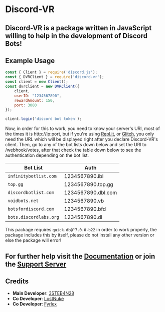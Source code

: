 # Discord-VR
**Discord-VR** is a package written in **JavaScript** willing to help in the development of **Discord Bots**!
---
## Example Usage
```js
const { Client } = require('discord.js');
const { DVRClient } = require('discord-vr');
const client = new Client();
const dvrclient = new DVRClient({
	client,
	userID: "1234567890",
	rewardAmount: 150,
	port: 3000
});

client.login('discord bot token');
```
Now, in order for this to work, you need to know your server's URl, most of the times it is http://ip:port, but if you're using [Repl.it](https://replit.com), or [Glitch](https://glitch.com), you only need the URL which will be displayed right after you declare Discord-VR's client. Then, go to any of the bot lists down below and set the URl to <your URL>/webhook/votes, after that check the table down below to see the authentication depending on the bot list.

| Bot List    | Auth |                           
| ----------- | -----|
| `infinitybotlist.com`     | 1234567890.ibl       | 
| `top.gg`      | 1234567890.top.gg |
| `discordbotlist.com`      | 1234567890.dbl.com   |
| `voidbots.net`     | 1234567890.vb               |      
| `botsfordiscord.com`   | 1234567890.bfd          |
| `bots.discordlabs.org` | 1234567890.dl           | 


This package requires `quick.db@^7.0.0-b22` in order to work properly, the package includes this by itself, please do not install any other version or else the package will error!

For further help visit the [Documentation](https://discord-vr.js.org) or join the [Support Server](https://discord.gg/XjZsnZVurC)
---
## Credits
- **Main Developer**: [3STEB4N28](https://github.com/3STEB4N28/3STEB4N28)
- **Co Developer**: [LostNuke](https://github.com/LostNuke/LostNuke)
- **Co Developer**: [Fyrlex](https://github.com/Fyrlex)
